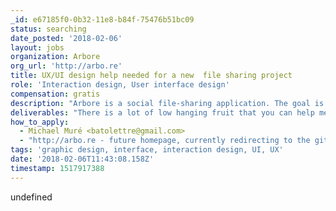 ```yaml
---
_id: e67185f0-0b32-11e8-b84f-75476b51bc09
status: searching
date_posted: '2018-02-06'
layout: jobs
organization: Arbore
org_url: 'http://arbo.re'
title: UX/UI design help needed for a new  file sharing project
role: 'Interaction design, User interface design'
compensation: gratis
description: "Arbore is a social file-sharing application. The goal is to provide a way for people to share pictures/documents/whatever with their friends/colleagues/contacts privately and safely. The second goal is to reduce the dependency of people to the silo of data that are Facebook, Google, Dropbox ... that trap them. In short, to provide a viable alternative solution and to help people protect their private life.\r\n\r\nAlternative solution already exists but require technical knowledge and time to setup and maintain. In part because of that, they are not very successful. Arbore is my attempt to change that. I think that such a tool should be as easy to setup and use as VLC.\r\n\r\nThis project is already well underway and close to a working MVP. That said, I need help from people more knowledgeable than me in UX and UI design to make it really slick and beautiful. I'm just a developer after all ! Even if the current state is not terrible, it could be much better. And on a project like this, it's the difference between success or not."
deliverables: "There is a lot of low hanging fruit that you can help me with:\r\n- UX/UI feedback and suggestion\r\n- UX/UI design of the remaining part of the application\r\n- design/marketing for the website\r\n- UX/UI design for the on-boarding process\r\n- probably some other things"
how_to_apply:
  - Michael Muré <batolettre@gmail.com>
  - "http://arbo.re - future homepage, currently redirecting to the github repository\r\nhttps://gitter.im/Arbore/Lobby - Gitter lobby\r\n"
tags: 'graphic design, interface, interaction design, UI, UX'
date: '2018-02-06T11:43:08.158Z'
timestamp: 1517917388
---
```

undefined
